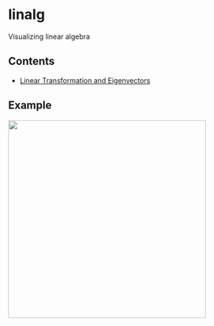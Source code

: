 # linalg

Visualizing linear algebra

## Contents
- [Linear Transformation and Eigenvectors](https://github.com/MinNq/linalg/eigen/)

## Example

<img src='https://i.imgur.com/hY8KNto.gif' height='400'>
